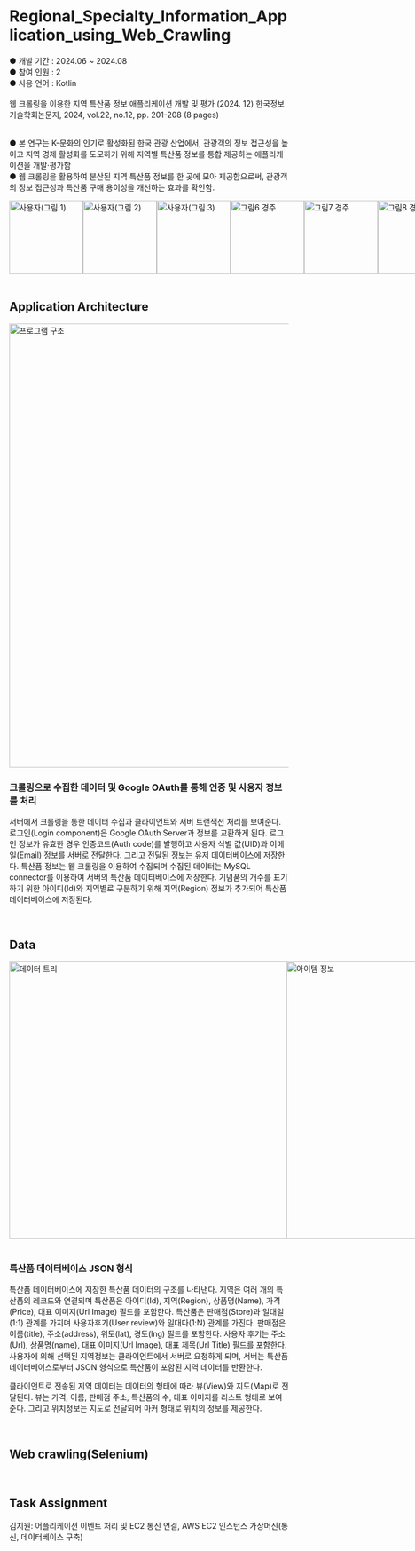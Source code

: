 # Regional_Specialty_Information_Application_using_Web_Crawling

● 개발 기간 : 2024.06 ~ 2024.08 <br/>
● 참여 인원 : 2 <br/>
● 사용 언어 : Kotlin <br/>
<br/> 웹 크롤링을 이용한 지역 특산품 정보 애플리케이션 개발 및 평가 (2024. 12) 한국정보기술학회논문지, 2024, vol.22, no.12, pp. 201-208 (8 pages)

<br/> ● 본 연구는 K-문화의 인기로 활성화된 한국 관광 산업에서, 관광객의 정보 접근성을 높이고 지역 경제 활성화를 도모하기 위해 지역별 특산품 정보를 통합 제공하는 애플리케이션을 개발·평가함
<br/> ● 웹 크롤링을 활용하여 분산된 지역 특산품 정보를 한 곳에 모아 제공함으로써, 관광객의 정보 접근성과 특산품 구매 용이성을 개선하는 효과를 확인함.
<div style="display: flex; align-items: center; justify-content: space-between;">
  <img src="https://github.com/user-attachments/assets/122cc4a7-f220-4691-86a8-7b53335b19da" alt="사용자(그림 1)" width="133">
  <img src="https://github.com/user-attachments/assets/13c1841b-9da0-4e73-8f4c-10c5f0af6d2e" alt="사용자(그림 2)" width="133">
  <img src="https://github.com/user-attachments/assets/7e0de084-12ca-4487-a40e-dfdb2a739e82" alt="사용자(그림 3)" width="133">
  <img src="https://github.com/user-attachments/assets/b4c64996-2234-43ac-8003-802496f7fb1e" alt="그림6 경주" width="133">
  <img src="https://github.com/user-attachments/assets/9caf196d-41ee-4808-a115-fd8fe02caeeb" alt="그림7 경주" width="133">
  <img src="https://github.com/user-attachments/assets/9819ded2-794b-4180-9b47-e4a477154b6c" alt="그림8 경주" width="133">
</div>

<br/>

## Application Architecture

<div style="display: flex; align-items: center; justify-content: space-between;">
  <img src="https://github.com/user-attachments/assets/3e3b7479-4df1-42d2-8def-cd680efea854" alt="프로그램 구조" width="800">
</div>

### 크롤링으로 수집한 데이터 및 Google OAuth를 통해 인증 및 사용자 정보를 처리
서버에서 크롤링을 통한 데이터 수집과 클라이언트와 서버 트랜잭션 처리를 보여준다. 로그인(Login component)은 Google OAuth Server과 정보를 교환하게 된다. 로그인 정보가 유효한 경우 인증코드(Auth code)를 발행하고 사용자 식별 값(UID)과 이메일(Email) 정보를 서버로 전달한다. 그리고 전달된 정보는 유저 데이터베이스에 저장한다. 특산품 정보는 웹 크롤링을 이용하여 수집되며 수집된 데이터는 MySQL connector를 이용하여 서버의 특산품 데이터베이스에 저장한다. 기념품의 개수를 표기하기 위한 아이디(Id)와 지역별로 구분하기 위해 지역(Region) 정보가 추가되어 특산품 데이터베이스에 저장된다.

<br/>

## Data

<div style="display: flex; align-items: center; justify-content: space-between;">
  <img src="https://github.com/user-attachments/assets/f7a34e53-8b49-47f7-a522-3a9eae14f384" alt="데이터 트리" width="500">
  <img src="https://github.com/user-attachments/assets/2bac10a3-dd19-4854-99b1-f07ada6d141f" alt="아이템 정보" width="500">
</div>

<br/>

### 특산품 데이터베이스 JSON 형식
특산품 데이터베이스에 저장한 특산품 데이터의 구조를 나타낸다. 지역은 여러 개의 특산품의 레코드와 연결되며 특산품은 아이디(Id), 지역(Region), 상품명(Name), 가격(Price), 대표 이미지(Url Image) 필드를 포함한다. 특산품은 판매점(Store)과 일대일(1:1) 관계를 가지며 사용자후기(User review)와 일대다(1:N) 관계를 가진다. 판매점은 이름(title), 주소(address), 위도(lat), 경도(lng) 필드를 포함한다. 사용자 후기는 주소(Url), 상품명(name), 대표 이미지(Url Image), 대표 제목(Url Title) 필드를 포함한다. 사용자에 의해 선택된 지역정보는 클라이언트에서 서버로 요청하게 되며, 서버는 특산품 데이터베이스로부터 JSON 형식으로 특산품이 포함된 지역 데이터를 반환한다.

클라이언트로 전송된 지역 데이터는 데이터의 형태에 따라 뷰(View)와 지도(Map)로 전달된다. 뷰는 가격, 이름, 판매점 주소, 특산품의 수, 대표 이미지를 리스트 형태로 보여준다. 그리고 위치정보는 지도로 전달되어 마커 형태로 위치의 정보를 제공한다.

<br/>

## Web crawling(Selenium)


<br/>

## Task Assignment
김지원: 어플리케이션 이벤트 처리 및 EC2 통신 연결, AWS EC2 인스턴스 가상머신(통신, 데이터베이스 구축)

